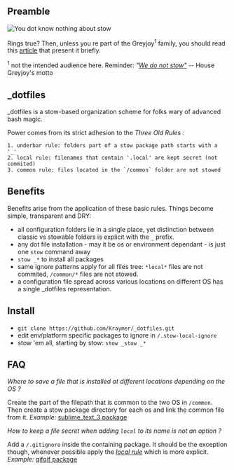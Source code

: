 Preamble
--------

![You dot know nothing about stow](https://dl.dropboxusercontent.com/u/1026715/github/_dotfiles/ygritte-meme.jpg)

Rings true?
Then, unless you re part of the Greyjoy<sup>1</sup> family, you should read this [article](http://brandon.invergo.net/news/2012-05-26-using-gnu-stow-to-manage-your-dotfiles.html) that present it briefly.

<sup>1</sup> not the intended audience here. Reminder: *"[We do not stow"](https://scifi.stackexchange.com/questions/4222/what-does-house-greyjoys-motto-we-do-not-sow-mean)* -- House Greyjoy's motto

_dotfiles
---------

_dotfiles is a stow-based organization scheme for folks wary of advanced
bash magic.

Power comes from its strict adhesion to the *Three Old Rules* :

    1. underbar rule: folders part of a stow package path starts with a '_'
    2. local rule: filenames that contain '.local' are kept secret (not commited)
    3. common rule: files located in the `/common` folder are not stowed

Benefits
--------

Benefits arise from the application of these basic rules.
Things become simple, transparent and DRY:

- all configuration folders lie in a single place, yet distinction between
  classic vs stowable folders is explicit with the `_` prefix.
- any dot file installation - may it be os or environment dependant - is just one `stow` command away
- `stow _*` to install all packages
- same ignore patterns apply for all files tree: `*local*` files are not commited, `/common/*` files are not stowed.
- a configuration file spread across various locations on different OS has a single _dotfiles representation.

Install
-------

- `git clone https://github.com/Kraymer/_dotfiles.git`
- edit env/platform specific packages to ignore in `/.stow-local-ignore`
- stow 'em all, starting by stow: `stow _stow _*`

FAQ
---

*Where to save a file that is installed at different locations depending on the OS ?*

Create the part of the filepath that is common to the two OS in `/common`. Then create a stow package directory for each os and link the common file from it.
*Example:* [sublime_text_3 package](https://github.com/Kraymer/_dotfiles/tree/master/sublime_text_3-linux/.config/sublime-text-3)

*How to keep a file secret when adding `local` to its name is not an option ?*

Add a `/.gitignore` inside the containing package. It should be the exception though, whenever possible apply the *[local rule](https://github.com/Kraymer/_dotfiles#_dotfiles)* which is more explicit.
*Example:* [qifqif package](https://github.com/Kraymer/_dotfiles/tree/master/qifqif)
